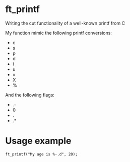 # ft_printf
Writing the cut functionality of a well-known printf from C

My function mimic the following printf conversions:
- c
- s
- p
- d
- i
- u
- x
- X
- %

And the following flags:
- .-
- 0
- .
- .*

# Usage example

```
ft_printf("My age is %-.d", 20);
```
